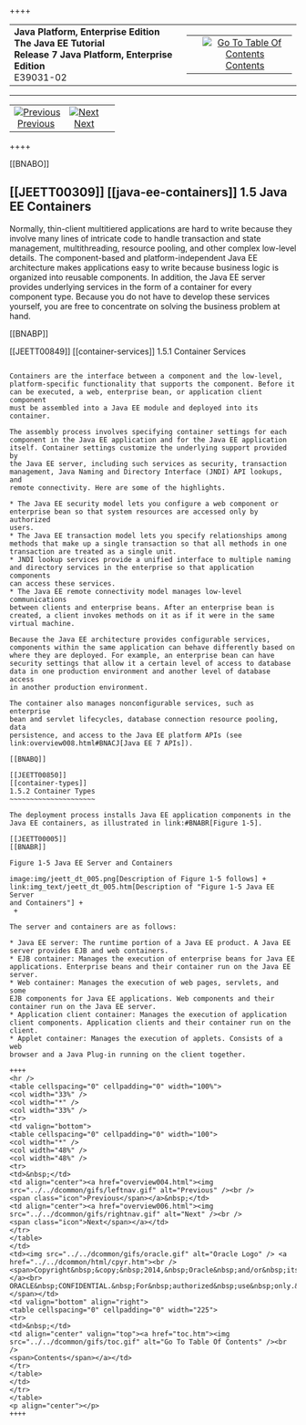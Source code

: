 ++++
<table cellspacing="0" cellpadding="0" width="100%">
<tr>
<td align="left" valign="top"><b>Java Platform, Enterprise Edition The Java EE Tutorial</b><br />
<b>Release 7 Java Platform, Enterprise Edition</b><br />
E39031-02</td>
<td valign="bottom" align="right">
<table cellspacing="0" cellpadding="0" width="225">
<tr>
<td>&nbsp;</td>
<td align="center" valign="top"><a href="toc.htm"><img src="../../dcommon/gifs/toc.gif" alt="Go To Table Of Contents" /><br />
<span class="icon">Contents</span></a></td>
</tr>
</table>
</td>
</tr>
</table>
<hr />
<table cellspacing="0" cellpadding="0" width="100">
<tr>
<td align="center"><a href="overview004.html"><img src="../../dcommon/gifs/leftnav.gif" alt="Previous" /><br />
<span class="icon">Previous</span></a>&nbsp;</td>
<td align="center"><a href="overview006.html"><img src="../../dcommon/gifs/rightnav.gif" alt="Next" /><br />
<span class="icon">Next</span></a></td>
<td>&nbsp;</td>
</tr>
</table>
++++

[[BNABO]]

[[JEETT00309]]
[[java-ee-containers]]
1.5 Java EE Containers
----------------------

Normally, thin-client multitiered applications are hard to write because
they involve many lines of intricate code to handle transaction and
state management, multithreading, resource pooling, and other complex
low-level details. The component-based and platform-independent Java EE
architecture makes applications easy to write because business logic is
organized into reusable components. In addition, the Java EE server
provides underlying services in the form of a container for every
component type. Because you do not have to develop these services
yourself, you are free to concentrate on solving the business problem at
hand.

[[BNABP]]

[[JEETT00849]]
[[container-services]]
1.5.1 Container Services
~~~~~~~~~~~~~~~~~~~~~~~~

Containers are the interface between a component and the low-level,
platform-specific functionality that supports the component. Before it
can be executed, a web, enterprise bean, or application client component
must be assembled into a Java EE module and deployed into its container.

The assembly process involves specifying container settings for each
component in the Java EE application and for the Java EE application
itself. Container settings customize the underlying support provided by
the Java EE server, including such services as security, transaction
management, Java Naming and Directory Interface (JNDI) API lookups, and
remote connectivity. Here are some of the highlights.

* The Java EE security model lets you configure a web component or
enterprise bean so that system resources are accessed only by authorized
users.
* The Java EE transaction model lets you specify relationships among
methods that make up a single transaction so that all methods in one
transaction are treated as a single unit.
* JNDI lookup services provide a unified interface to multiple naming
and directory services in the enterprise so that application components
can access these services.
* The Java EE remote connectivity model manages low-level communications
between clients and enterprise beans. After an enterprise bean is
created, a client invokes methods on it as if it were in the same
virtual machine.

Because the Java EE architecture provides configurable services,
components within the same application can behave differently based on
where they are deployed. For example, an enterprise bean can have
security settings that allow it a certain level of access to database
data in one production environment and another level of database access
in another production environment.

The container also manages nonconfigurable services, such as enterprise
bean and servlet lifecycles, database connection resource pooling, data
persistence, and access to the Java EE platform APIs (see
link:overview008.html#BNACJ[Java EE 7 APIs]).

[[BNABQ]]

[[JEETT00850]]
[[container-types]]
1.5.2 Container Types
~~~~~~~~~~~~~~~~~~~~~

The deployment process installs Java EE application components in the
Java EE containers, as illustrated in link:#BNABR[Figure 1-5].

[[JEETT00005]]
[[BNABR]]

Figure 1-5 Java EE Server and Containers

image:img/jeett_dt_005.png[Description of Figure 1-5 follows] +
link:img_text/jeett_dt_005.htm[Description of "Figure 1-5 Java EE Server
and Containers"] +
 +

The server and containers are as follows:

* Java EE server: The runtime portion of a Java EE product. A Java EE
server provides EJB and web containers.
* EJB container: Manages the execution of enterprise beans for Java EE
applications. Enterprise beans and their container run on the Java EE
server.
* Web container: Manages the execution of web pages, servlets, and some
EJB components for Java EE applications. Web components and their
container run on the Java EE server.
* Application client container: Manages the execution of application
client components. Application clients and their container run on the
client.
* Applet container: Manages the execution of applets. Consists of a web
browser and a Java Plug-in running on the client together.

++++
<hr />
<table cellspacing="0" cellpadding="0" width="100%">
<col width="33%" />
<col width="*" />
<col width="33%" />
<tr>
<td valign="bottom">
<table cellspacing="0" cellpadding="0" width="100">
<col width="*" />
<col width="48%" />
<col width="48%" />
<tr>
<td>&nbsp;</td>
<td align="center"><a href="overview004.html"><img src="../../dcommon/gifs/leftnav.gif" alt="Previous" /><br />
<span class="icon">Previous</span></a>&nbsp;</td>
<td align="center"><a href="overview006.html"><img src="../../dcommon/gifs/rightnav.gif" alt="Next" /><br />
<span class="icon">Next</span></a></td>
</tr>
</table>
</td>
<td><img src="../../dcommon/gifs/oracle.gif" alt="Oracle Logo" /> <a href="../../dcommon/html/cpyr.htm"><br />
<span>Copyright&nbsp;&copy;&nbsp;2014,&nbsp;Oracle&nbsp;and/or&nbsp;its&nbsp;affiliates.&nbsp;All&nbsp;rights&nbsp;reserved.</a><br>
ORACLE&nbsp;CONFIDENTIAL.&nbsp;For&nbsp;authorized&nbsp;use&nbsp;only.&nbsp;Do&nbsp;not&nbsp;distribute&nbsp;to&nbsp;third&nbsp;parties.</span></td>
<td valign="bottom" align="right">
<table cellspacing="0" cellpadding="0" width="225">
<tr>
<td>&nbsp;</td>
<td align="center" valign="top"><a href="toc.htm"><img src="../../dcommon/gifs/toc.gif" alt="Go To Table Of Contents" /><br />
<span>Contents</span></a></td>
</tr>
</table>
</td>
</tr>
</table>
<p align="center"></p>
++++